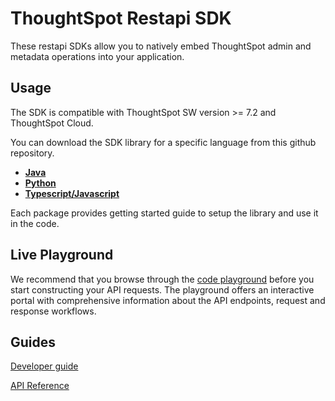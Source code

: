 # ThoughtSpot Restapi SDK

These restapi SDKs allow you to natively embed ThoughtSpot admin and metadata operations into your application.

## Usage
The SDK is compatible with ThoughtSpot SW version >= 7.2 and ThoughtSpot Cloud.

You can download the SDK library for a specific language from this github repository.

- **[Java](Java)** 
- **[Python](Python)**
- **[Typescript/Javascript](Typescript)**

Each package provides getting started guide to setup the library and use it in the code.

## Live Playground
We recommend that you browse through the [code playground](https://try-everywhere.thoughtspot.cloud/v2/#/everywhere/api/rest/playgroundV2) before you start constructing your API requests. The playground offers an interactive portal with comprehensive information about the API endpoints, request and response workflows.

## Guides
[Developer guide](https://developers.thoughtspot.com/docs)

[API Reference](https://try-everywhere.thoughtspot.cloud/v2/#/everywhere/api/rest/playgroundV2)
